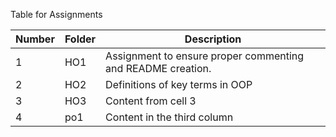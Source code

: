Table for Assignments

Number | Folder | Description
------------ | ------------- | -------------
 1 | HO1 | Assignment to ensure proper commenting and README creation.
 2 | HO2 | Definitions of key terms in OOP
 3 | HO3 | Content from cell 3
 4 | po1 | Content in the third column
